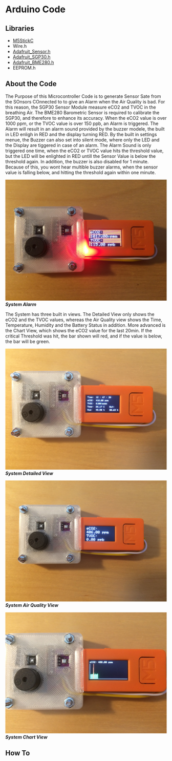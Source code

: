 # Arduino Code

## Libraries

* [M5StickC](https://github.com/m5stack/M5StickC)
* Wire.h
* [Adafruit_Sensor.h](https://github.com/adafruit/Adafruit_Sensor)
* [Adafruit_SGP30.h](https://github.com/adafruit/Adafruit_SGP30)
* [Adafruit_BME280.h](https://github.com/adafruit/Adafruit_BME280_Library)
* EEPROM.h

## About the Code

The Purpose of this Microcontroller Code is to generate Sensor Sate from the SOnsors COnnected to to give an Alarm when the Air Quality is bad. For this reason, the SGP30 Sensor Module measure eCO2 and TVOC in the breathing Air. The BME280 Barometric Sensor is required to calibrate the SGP30, and therefore to enhance its accuracy.
When the eCO2 value is over 1000 ppm, or the TVOC value is over 150 ppb, an Alarm is triggered. The Alarm will result in an alarm sound provided by the buzzer modele, the built in LED enligh in RED and the display turning RED. By the built in settings menue, the Buzzer can also set into silent mode, where only the LED and the Display are tiggered in case of an alarm. The Alarm Sound is only triggered one time, when the eCO2 or TVOC value hits the threshold value, but the LED will be enlighted in RED untill the Sensor Value is below the threshold again. In addition, the buzzer is also disabled for 1 minute. Because of this, you wont hear multible buzzer alarms, when the sensor value is falling below, and hitting the threshold again within one minute.

![image](https://github.com/Spo-ck/Air-Quality-Aerosol-VOC-Sensor-and-Alarm/blob/main/Photos/IMG_7309.jpg)
***System Alarm***

The System has three built in views. The Detailed View only shows the eCO2 and the TVOC values, whereas the Air Quality view shows the Time, Temperature, Humidity and the Battery Status in addition. More advanced is the Chart View, which shows the eCO2 value for the last 20min. If the critical Threshold was hit, the bar shown will red, and if the value is below, the bar will be green. 

![image](https://github.com/Spo-ck/Air-Quality-Aerosol-VOC-Sensor-and-Alarm/blob/main/Photos/IMG_7299.jpg)
***System Detailed View***

![image](https://github.com/Spo-ck/Air-Quality-Aerosol-VOC-Sensor-and-Alarm/blob/main/Photos/IMG_7300.jpg)
***System Air Quality View***

![image](https://github.com/Spo-ck/Air-Quality-Aerosol-VOC-Sensor-and-Alarm/blob/main/Photos/IMG_7306.jpg)
***System Chart View***
## How To
